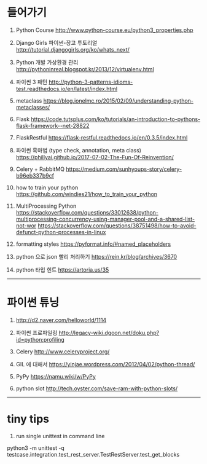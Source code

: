 # 들어가기

 1. Python Course
http://www.python-course.eu/python3_properties.php

 1. Django Girls 파이썬-장고 투토리얼
http://tutorial.djangogirls.org/ko/whats_next/
 
 1. Python 개발 가상환경 관리
http://pythoninreal.blogspot.kr/2013/12/virtualenv.html

 1. 파이썬 3 패턴
http://python-3-patterns-idioms-test.readthedocs.io/en/latest/index.html

 1. metaclass
https://blog.ionelmc.ro/2015/02/09/understanding-python-metaclasses/

 1. Flask
https://code.tutsplus.com/ko/tutorials/an-introduction-to-pythons-flask-framework--net-28822

 1. FlaskRestful
https://flask-restful.readthedocs.io/en/0.3.5/index.html

 1. 파이썬 흑마법 (type check, annotation, meta class)
https://phillyai.github.io/2017-07-02-The-Fun-Of-Reinvention/

 1. Celery + RabbitMQ
https://medium.com/sunhyoups-story/celery-b96eb337b9cf

 1. how to train your python
https://github.com/windies21/how_to_train_your_python

 1. MultiProcessing Python
https://stackoverflow.com/questions/33012638/python-multiprocessing-concurrency-using-manager-pool-and-a-shared-list-not-wor https://stackoverflow.com/questions/38751498/how-to-avoid-defunct-python-processes-in-linux

 1. formatting styles
https://pyformat.info/#named_placeholders

 1. python 으로 json 빨리 처리하기
https://rein.kr/blog/archives/3670

 1. python 타입 힌트
 https://artoria.us/35

-----

# 파이썬 튜닝
1. http://d2.naver.com/helloworld/1114

1. 파이썬 프로파일링
http://legacy-wiki.dgoon.net/doku.php?id=python:profiling

1. Celery
http://www.celeryproject.org/

1. GIL 에 대해서
https://yinjae.wordpress.com/2012/04/02/python-thread/

1. PyPy
https://namu.wiki/w/PyPy

1. python slot
http://tech.oyster.com/save-ram-with-python-slots/

-----

# tiny tips

1. run single unittest in command line

python3 -m unittest -q testcase.integration.test_rest_server.TestRestServer.test_get_blocks
